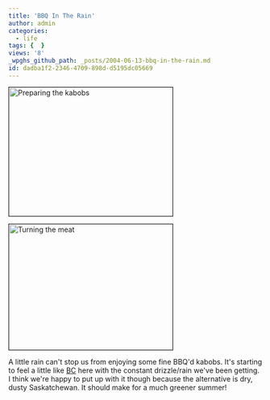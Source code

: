 ```yaml
---
title: 'BBQ In The Rain'
author: admin
categories:
  - life
tags: {  }
views: '8'
_wpghs_github_path: _posts/2004-06-13-bbq-in-the-rain.md
id: dadba1f2-2346-4709-898d-d5195dc05669
---
```

<p><img alt="Preparing the kabobs" src="http://www.mennoboy.com/chris/archives/images/home/IMG_1194.jpg" width="325" height="256" border="1" /></p>
<p><img alt="Turning the meat" src="http://www.mennoboy.com/chris/archives/images/home/IMG_1196.jpg" width="325" height="250" border="1" /></p>
<p>A little rain can't stop us from enjoying some fine BBQ'd kabobs.  It's starting to feel a little like <a href="http://www.gov.bc.ca">BC</a> here with the constant drizzle/rain we've been getting.  I think we're happy to put up with it though because the alternative is dry, dusty Saskatchewan.  It should make for a much greener summer!</p>
